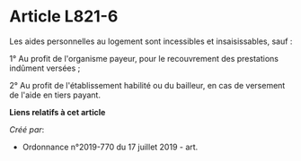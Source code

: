# Article L821-6

Les aides personnelles au logement sont incessibles et insaisissables, sauf :

1° Au profit de l'organisme payeur, pour le recouvrement des prestations indûment versées ;

2° Au profit de l'établissement habilité ou du bailleur, en cas de versement de l'aide en tiers payant.

**Liens relatifs à cet article**

_Créé par_:

  - Ordonnance n°2019-770 du 17 juillet 2019 - art.

